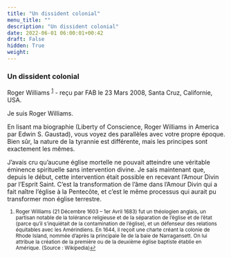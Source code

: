 ```yaml
---
title: "Un dissident colonial"
menu_title: ""
description: "Un dissident colonial"
date: 2022-06-01 06:00:01+00:42
draft: False
hidden: True
weight:
---
```

### Un dissident colonial

Roger Williams <sup id="a1">[1](#f1)</sup> - reçu par FAB le 23 Mars 2008, Santa Cruz, Californie, USA.

Je suis Roger Williams.

En lisant ma biographie (Liberty of Conscience, Roger Williams in America par Edwin S. Gaustad), vous voyez des parallèles avec votre propre époque. Bien sûr, la nature de la tyrannie est différente, mais les principes sont exactement les mêmes.

J’avais cru qu’aucune église mortelle ne pouvait atteindre une véritable éminence spirituelle sans intervention divine. Je sais maintenant que, depuis le début, cette intervention était possible en recevant l’Amour Divin par l’Esprit Saint. C’est la transformation de l’âme dans l’Amour Divin qui a fait naître l’église à la Pentecôte, et c’est le même processus qui aurait pu transformer mon église terrestre.
<small>

1. <large id="f1"> Roger Williams (21 Décembre 1603 – 1er Avril 1683) fut un théologien anglais, un partisan notable de la tolérance religieuse et de la séparation de l’église et de l’état (parce qu’il s’inquiétait de la contamination de l’église), et un défenseur des relations équitables avec les Amérindiens. En 1644, il reçoit une charte créant la colonie de Rhode Island, nommée d’après la principale île de la baie de Narragansett. On lui attribue la création de la première ou de la deuxième église baptiste établie en Amérique. (Source : Wikipedia)[↩](#a1)
